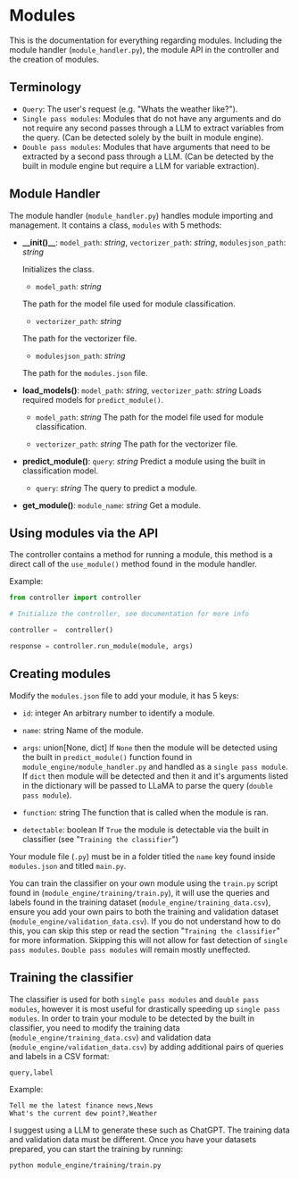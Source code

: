 # Modules

This is the documentation for everything regarding modules. Including the module handler (`module_handler.py`), the module API in the controller and the creation of modules.

## Terminology

- `Query`: The user's request (e.g. "Whats the weather like?").
- `Single pass modules`: Modules that do not have any arguments and do not require any second passes through a LLM to extract variables from the query. (Can be detected solely by the built in module engine).
- `Double pass modules`: Modules that have arguments that need to be extracted by a second pass through a LLM. (Can be detected by the built in module engine but require a LLM for variable extraction).

## Module Handler

The module handler (`module_handler.py`) handles module importing and management. It contains a class, `modules` with 5 methods:

- **\__init()__**: `model_path`: _string_, `vectorizer_path`: _string_, `modulesjson_path`: _string_

  Initializes the class.

  - `model_path`: _string_

  The path for the model file used for module classification.
  
  - `vectorizer_path`: _string_

  The path for the vectorizer file.
  
  - `modulesjson_path`: _string_
  
  The path for the `modules.json` file.

- **load_models()**: `model_path`: _string_, `vectorizer_path`: _string_
Loads required models for `predict_module()`.
  - `model_path`: _string_
  The path for the model file used for module classification.
  
  - `vectorizer_path`: _string_
  The path for the vectorizer file.

- **predict_module()**: `query`: _string_
Predict a module using the built in classification model.
  - `query`: _string_
  The query to predict a module.

- **get_module()**: `module_name`: _string_
Get a module.

## Using modules via the API

The controller contains a method for running a module, this method is a direct call of the `use_module()` method found in the module handler.

Example:
```py
from controller import controller

# Initialize the controller, see documentation for more info

controller =  controller()

response = controller.run_module(module, args)
```

## Creating modules

Modify the `modules.json` file to add your module, it has 5 keys:

-  `id`: integer
An arbitrary number to identify a module.

-  `name`: string
Name of the module.

-  `args`: union[None, dict]
If `None` then the module will be detected using the built in `predict_module()` function found in `module_engine/module_handler.py` and handled as a `single pass module`. If `dict` then module will be detected and then it and it's arguments listed in the dictionary will be passed to LLaMA to parse the query (`double pass module`).

- `function`: string
The function that is called when the module is ran.

- `detectable`: boolean
If `True` the module is detectable via the built in classifier (see "`Training the classifier`")

Your module file (`.py`) must be in a folder titled the `name` key found inside `modules.json` and titled `main.py`.

You can train the classifier on your own module using the `train.py` script found in (`module_engine/training/train.py`), it will use the queries and labels found in the training dataset (`module_engine/training_data.csv`), ensure you add your own pairs to both the training and validation dataset (`module_engine/validation_data.csv`). If you do not understand how to do this, you can skip this step or read the section "`Training the classifier`" for more information. Skipping this will not allow for fast detection of `single pass modules`. `Double pass modules` will remain mostly uneffected.

## Training the classifier

The classifier is used for both `single pass modules` and `double pass modules`, however it is most useful for drastically speeding up `single pass modules`. In order to train your module to be detected by the built in classifier, you need to modify the training data (`module_engine/training_data.csv`) and validation data (`module_engine/validation_data.csv`) by adding additional pairs of queries and labels in a CSV format:
```
query,label
```
Example:
```
Tell me the latest finance news,News
What's the current dew point?,Weather
```
I suggest using a LLM to generate these such as ChatGPT. The training data and validation data must be different. Once you have your datasets prepared, you can start the training by running:
```
python module_engine/training/train.py
```